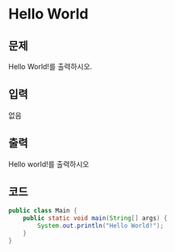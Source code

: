 # Hello World

## 문제
Hello World!를 출력하시오.

## 입력
없음

## 출력
Hello world!를 출력하시오

## 코드
```java
public class Main {
    public static void main(String[] args) {
        System.out.println("Hello World!");
    }
}
```